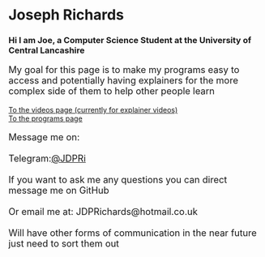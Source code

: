 
<head>
  <link rel="shortcut icon" type="image/x-icon" href="favicon.ico" />
</head>

# Joseph Richards
### Hi I am Joe, a Computer Science Student at the University of Central Lancashire

<p style="font-size:18px">
    My goal for this page is to make my programs easy to access and potentially having explainers for the more complex side of them to help other people learn
    
</p>

[To the videos page (currently for explainer videos)](Videos.md)<br>
[To the programs page](Programs.md)<br>


<p style="font-size:18px">
    Message me on:<br><br>
    Telegram:<a href="https://t.me/JDPRi">@JDPRi</a> 
    <br><br>
    If you want to ask me any questions you can direct message me on GitHub<br><br>
    Or email me at: JDPRichards@hotmail.co.uk
    <br><br>
    Will have other forms of communication in the near future just need to sort them out
</p>